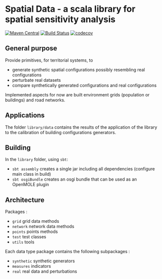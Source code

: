 
# Spatial Data - a scala library for spatial sensitivity analysis


[![Maven Central](https://maven-badges.herokuapp.com/maven-central/org.openmole.library/spatialdata_2.13/badge.svg)](https://maven-badges.herokuapp.com/maven-central/org.openmole.library/spatialdata_2.13)
[![Build Status](https://travis-ci.com/JusteRaimbault/SpatialData.svg?branch=master)](https://travis-ci.com/JusteRaimbault/SpatialData)
[![codecov](https://codecov.io/gh/JusteRaimbault/SpatialData/branch/master/graph/badge.svg)](https://codecov.io/gh/JusteRaimbault/SpatialData)

## General purpose

Provide primitives, for territorial systems, to

 - generate synthetic spatial configurations possibly resembling real configurations
 - perturbate real datasets
 - compare synthetically generated configurations and real configurations

Implemented aspects for now are built environment grids (population or buildings) and road networks.

## Applications

The folder `library/data` contains the results of the application of the library to the calibration of building configurations generators.

## Building

In the `library` folder, using `sbt`:
 - `sbt assembly` creates a single jar including all dependencies (configure main class in build)
 - `sbt osgiBundle` creates an osgi bundle that can be used as an OpenMOLE plugin

## Architecture

Packages :
 - `grid` grid data methods
 - `network` network data methods
 - `points` points methods
 - `test` test classes
 - `utils` tools


Each data type package contains the following subpackages :
 - `synthetic` synthetic generators
 - `measures` indicators
 - `real` real data and perturbations
